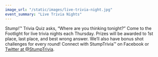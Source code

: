 ```yaml
---
image_url: "/static/images/live-trivia-night.jpg"
event_summary: "Live Trivia Nights"
---
```


Stump!™ Trivia Quiz asks, “Where are you thinking tonight?” Come to the Footlight for live trivia nights each Thursday. Prizes will be awarded to 1st place, last place, and best wrong answer. We’ll also have bonus shot challenges for every round! Connect with StumpTrivia™ on Facebook or [Twitter at @StumpTrivia](https://twitter.com/StumpTrivia).
